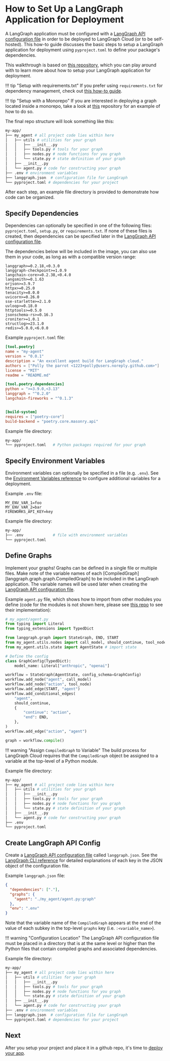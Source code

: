 # How to Set Up a LangGraph Application for Deployment

A LangGraph application must be configured with a [LangGraph API configuration file](../reference/cli.md#configuration-file) in order to be deployed to LangGraph Cloud (or to be self-hosted). This how-to guide discusses the basic steps to setup a LangGraph application for deployment using `pyproject.toml` to define your package's dependencies.

This walkthrough is based on [this repository](https://github.com/langchain-ai/langgraph-example-pyproject), which you can play around with to learn more about how to setup your LangGraph application for deployment.

!!! tip "Setup with requirements.txt"
    If you prefer using `requirements.txt` for dependency management, check out [this how-to guide](./setup.md).

!!! tip "Setup with a Monorepo"
    If you are interested in deploying a graph located inside a monorepo, take a look at [this](https://github.com/langchain-ai/langgraph-example-monorepo) repository for an example of how to do so.

The final repo structure will look something like this:

```bash
my-app/
├── my_agent # all project code lies within here
│   ├── utils # utilities for your graph
│   │   ├── __init__.py
│   │   ├── tools.py # tools for your graph
│   │   ├── nodes.py # node functions for you graph
│   │   └── state.py # state definition of your graph
│   ├── __init__.py
│   └── agent.py # code for constructing your graph
├── .env # environment variables
├── langgraph.json  # configuration file for LangGraph
└── pyproject.toml # dependencies for your project
```

After each step, an example file directory is provided to demonstrate how code can be organized.

## Specify Dependencies

Dependencies can optionally be specified in one of the following files: `pyproject.toml`, `setup.py`, or `requirements.txt`. If none of these files is created, then dependencies can be specified later in the [LangGraph API configuration file](#create-langgraph-api-config).

The dependencies below will be included in the image, you can also use them in your code, as long as with a compatible version range:

```
langgraph>=0.2.18,<0.3.0
langgraph-checkpoint>=1.0.9
langchain-core>=0.2.38,<0.4.0
langsmith>=0.1.63
orjson>=3.9.7
httpx>=0.25.0
tenacity>=8.0.0
uvicorn>=0.26.0
sse-starlette>=2.1.0
uvloop>=0.18.0
httptools>=0.5.0
jsonschema-rs>=0.16.3
croniter>=1.0.1
structlog>=23.1.0
redis>=5.0.0,<6.0.0
```

Example `pyproject.toml` file:

```toml
[tool.poetry]
name = "my-agent"
version = "0.0.1"
description = "An excellent agent build for LangGraph cloud."
authors = ["Polly the parrot <1223+polly@users.noreply.github.com>"]
license = "MIT"
readme = "README.md"

[tool.poetry.dependencies]
python = ">=3.9.0,<3.13"
langgraph = "^0.2.0"
langchain-fireworks = "^0.1.3"


[build-system]
requires = ["poetry-core"]
build-backend = "poetry.core.masonry.api"
```

Example file directory:

```bash
my-app/
└── pyproject.toml   # Python packages required for your graph
```

## Specify Environment Variables

Environment variables can optionally be specified in a file (e.g. `.env`). See the [Environment Variables reference](../reference/env_var.md) to configure additional variables for a deployment.

Example `.env` file:

```
MY_ENV_VAR_1=foo
MY_ENV_VAR_2=bar
FIREWORKS_API_KEY=key
```

Example file directory:

```bash
my-app/
├── .env             # file with environment variables
└── pyproject.toml
```

## Define Graphs

Implement your graphs! Graphs can be defined in a single file or multiple files. Make note of the variable names of each [CompiledGraph][langgraph.graph.graph.CompiledGraph] to be included in the LangGraph application. The variable names will be used later when creating the [LangGraph API configuration file](../reference/cli.md#configuration-file).

Example `agent.py` file, which shows how to import from other modules you define (code for the modules is not shown here, please see [this repo](https://github.com/langchain-ai/langgraph-example-pyproject) to see their implementation):

```python
# my_agent/agent.py
from typing import Literal
from typing_extensions import TypedDict

from langgraph.graph import StateGraph, END, START
from my_agent.utils.nodes import call_model, should_continue, tool_node # import nodes
from my_agent.utils.state import AgentState # import state

# Define the config
class GraphConfig(TypedDict):
    model_name: Literal["anthropic", "openai"]

workflow = StateGraph(AgentState, config_schema=GraphConfig)
workflow.add_node("agent", call_model)
workflow.add_node("action", tool_node)
workflow.add_edge(START, "agent")
workflow.add_conditional_edges(
    "agent",
    should_continue,
    {
        "continue": "action",
        "end": END,
    },
)
workflow.add_edge("action", "agent")

graph = workflow.compile()
```

!!! warning "Assign `CompiledGraph` to Variable"
    The build process for LangGraph Cloud requires that the `CompiledGraph` object be assigned to a variable at the top-level of a Python module.

Example file directory:

```bash
my-app/
├── my_agent # all project code lies within here
│   ├── utils # utilities for your graph
│   │   ├── __init__.py
│   │   ├── tools.py # tools for your graph
│   │   ├── nodes.py # node functions for you graph
│   │   └── state.py # state definition of your graph
│   ├── __init__.py
│   └── agent.py # code for constructing your graph
├── .env
└── pyproject.toml
```

## Create LangGraph API Config

Create a [LangGraph API configuration file](../reference/cli.md#configuration-file) called `langgraph.json`. See the [LangGraph CLI reference](../reference/cli.md#configuration-file) for detailed explanations of each key in the JSON object of the configuration file.

Example `langgraph.json` file:

```json
{
  "dependencies": ["."],
  "graphs": {
    "agent": "./my_agent/agent.py:graph"
  },
  "env": ".env"
}
```

Note that the variable name of the `CompiledGraph` appears at the end of the value of each subkey in the top-level `graphs` key (i.e. `:<variable_name>`).

!!! warning "Configuration Location"
    The LangGraph API configuration file must be placed in a directory that is at the same level or higher than the Python files that contain compiled graphs and associated dependencies.

Example file directory:

```bash
my-app/
├── my_agent # all project code lies within here
│   ├── utils # utilities for your graph
│   │   ├── __init__.py
│   │   ├── tools.py # tools for your graph
│   │   ├── nodes.py # node functions for you graph
│   │   └── state.py # state definition of your graph
│   ├── __init__.py
│   └── agent.py # code for constructing your graph
├── .env # environment variables
├── langgraph.json  # configuration file for LangGraph
└── pyproject.toml # dependencies for your project
```

## Next

After you setup your project and place it in a github repo, it's time to [deploy your app](./cloud.md).
